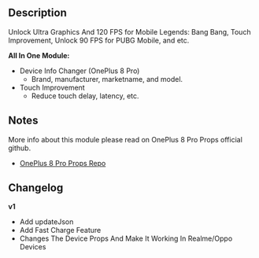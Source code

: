 ## Description
Unlock Ultra Graphics And 120 FPS for Mobile Legends: Bang Bang, Touch Improvement, Unlock 90 FPS for PUBG Mobile, and etc. 

**All In One Module:**
* Device Info Changer (OnePlus 8 Pro)
   * Brand, manufacturer, marketname, and model.
* Touch Improvement
   * Reduce touch delay, latency, etc.

## Notes
More info about this module please read on OnePlus 8 Pro Props official github.
* [OnePlus 8 Pro Props Repo](https://github.com/alicee98/OnePlus-8-Pro-Props)

## Changelog
**v1**
* Add updateJson
* Add Fast Charge Feature
* Changes The Device Props And Make It Working In Realme/Oppo Devices

